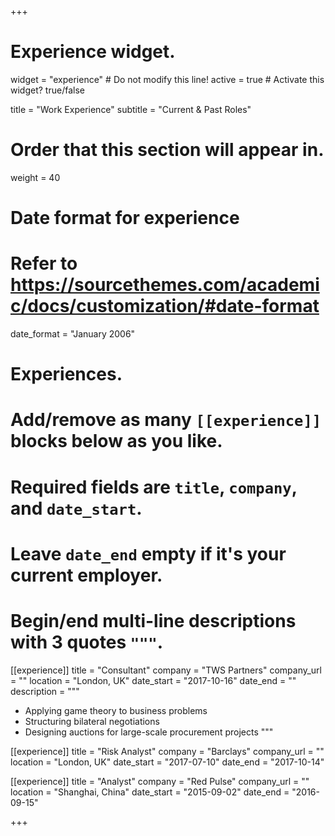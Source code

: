 +++
# Experience widget.
widget = "experience"  # Do not modify this line!
active = true  # Activate this widget? true/false

title = "Work Experience"
subtitle = "Current & Past Roles"

# Order that this section will appear in.
weight = 40

# Date format for experience
#   Refer to https://sourcethemes.com/academic/docs/customization/#date-format
date_format = "January 2006"

# Experiences.
#   Add/remove as many `[[experience]]` blocks below as you like.
#   Required fields are `title`, `company`, and `date_start`.
#   Leave `date_end` empty if it's your current employer.
#   Begin/end multi-line descriptions with 3 quotes `"""`.
[[experience]]
  title = "Consultant"
  company = "TWS Partners"
  company_url = ""
  location = "London, UK"
  date_start = "2017-10-16"
  date_end = ""
  description = """


  * Applying game theory to business problems
  * Structuring bilateral negotiations
  * Designing auctions for large-scale procurement projects
  """

[[experience]]
  title = "Risk Analyst"
  company = "Barclays"
  company_url = ""
  location = "London, UK"
  date_start = "2017-07-10"
  date_end = "2017-10-14"

[[experience]]
  title = "Analyst"
  company = "Red Pulse"
  company_url = ""
  location = "Shanghai, China"
  date_start = "2015-09-02"
  date_end = "2016-09-15"

+++
